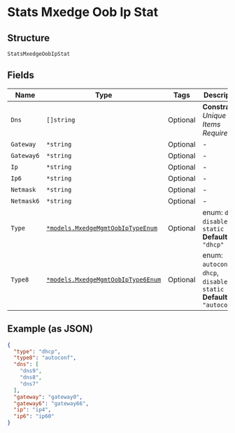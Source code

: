 
# Stats Mxedge Oob Ip Stat

## Structure

`StatsMxedgeOobIpStat`

## Fields

| Name | Type | Tags | Description |
|  --- | --- | --- | --- |
| `Dns` | `[]string` | Optional | **Constraints**: *Unique Items Required* |
| `Gateway` | `*string` | Optional | - |
| `Gateway6` | `*string` | Optional | - |
| `Ip` | `*string` | Optional | - |
| `Ip6` | `*string` | Optional | - |
| `Netmask` | `*string` | Optional | - |
| `Netmask6` | `*string` | Optional | - |
| `Type` | [`*models.MxedgeMgmtOobIpTypeEnum`](../../doc/models/mxedge-mgmt-oob-ip-type-enum.md) | Optional | enum: `dhcp`, `disabled`, `static`<br>**Default**: `"dhcp"` |
| `Type8` | [`*models.MxedgeMgmtOobIpType6Enum`](../../doc/models/mxedge-mgmt-oob-ip-type-6-enum.md) | Optional | enum: `autoconf`, `dhcp`, `disabled`, `static`<br>**Default**: `"autoconf"` |

## Example (as JSON)

```json
{
  "type": "dhcp",
  "type8": "autoconf",
  "dns": [
    "dns9",
    "dns8",
    "dns7"
  ],
  "gateway": "gateway0",
  "gateway6": "gateway66",
  "ip": "ip4",
  "ip6": "ip60"
}
```


